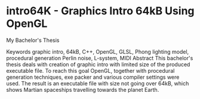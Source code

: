 # intro64K - Graphics Intro 64kB Using OpenGL
My Bachelor's Thesis

Keywords
graphic intro, 64kB, C++, OpenGL, GLSL, Phong lighting model, procedural generation Perlin noise, L-system, MIDI
Abstract
This bachelor's thesis deals with creation of graphic intro with limited size of the produced executable file. To reach this goal OpenGL, together with procedural generation techniques, exe packer and various compiler settings were used. The result is an executable file with size not going over 64kB, which shows Martian spaceships travelling towards the planet Earth.
